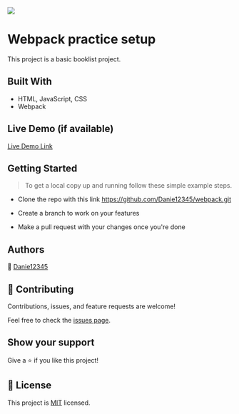 ![](https://img.shields.io/badge/Microverse-blueviolet)

# Webpack practice setup

This project is a basic booklist project.

## Built With

- HTML, JavaScript, CSS
- Webpack

## Live Demo (if available)

[Live Demo Link](https://danie12345.github.io/awesome-books/)

## Getting Started

> To get a local copy up and running follow these simple example steps.

- Clone the repo with this link https://github.com/Danie12345/webpack.git

- Create a branch to work on your features

- Make a pull request with your changes once you're done

## Authors

👤 [Danie12345](https://github.com/Danie12345)

## 🤝 Contributing

Contributions, issues, and feature requests are welcome!

Feel free to check the [issues page](../../issues/).

## Show your support

Give a ⭐️ if you like this project!

## 📝 License

This project is [MIT](./MIT.md) licensed.
